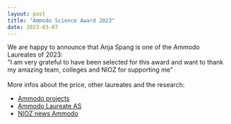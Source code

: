 ```yaml
---
layout: post
title: "Ammodo Science Award 2023"
date: 2023-03-07
---
```


We are happy to announce that Anja Spang is one of the Ammodo Laureates of 2023:<br/>
"I am very grateful to have been selected for this award and want to thank my amazing team, colleges and NIOZ for supporting me" <br/><br/>
More infos about the price, other laureates and the research:<br/>
- <a href= "https://www.ammodo.org/en/projects/">Ammodo projects</a><br/>
- <a href= "https://www.ammodo.org/en/projecten/anja-spang-laureate/">Ammodo Laureate AS</a><br/>
- <a href= "https://www.nioz.nl/en/news/nioz-researcher-anja-spang-wins-2023-ammodo-science-award">NIOZ news Ammodo</a><br/>
